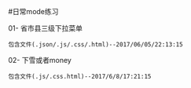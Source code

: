 #日常mode练习

  01- 省市县三级下拉菜单
    
    包含文件(.json/.js/.css/.html)--2017/06/05/22:13:15
    
  02- 下雪或者money
    
    包含文件(.js/.css.html)--2017/6/8/17:21:15
